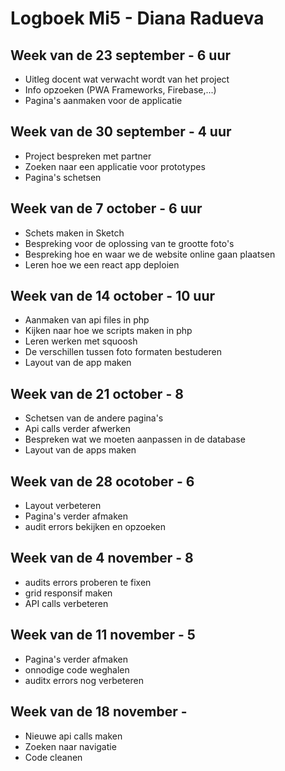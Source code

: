 # Logboek Mi5 - Diana Radueva

## Week van de 23 september - 6 uur
* Uitleg docent wat verwacht wordt van het project
* Info opzoeken (PWA Frameworks, Firebase,...)
* Pagina's aanmaken voor de applicatie

## Week van de 30 september - 4 uur
* Project bespreken met partner
* Zoeken naar een applicatie voor prototypes
* Pagina's schetsen

## Week van de 7 october - 6 uur
* Schets maken in Sketch
* Bespreking voor de oplossing van te grootte foto's
* Bespreking hoe en waar we de website online gaan plaatsen
* Leren hoe we een react app deploien

## Week van de 14 october - 10 uur
* Aanmaken van api files in php
* Kijken naar hoe we scripts maken in php
* Leren werken met squoosh 
* De verschillen tussen foto formaten bestuderen
* Layout van de app maken

## Week van de 21 october - 8
* Schetsen van de andere pagina's
* Api calls verder afwerken
* Bespreken wat we moeten aanpassen in de database
* Layout van de apps maken

## Week van de 28 ocotober - 6
* Layout verbeteren
* Pagina's verder afmaken
* audit errors bekijken en opzoeken 

## Week van de 4 november - 8
* audits errors proberen te fixen
* grid responsif maken
* API calls verbeteren

## Week van de 11 november - 5
* Pagina's verder afmaken
* onnodige code weghalen
* auditx errors nog verbeteren

## Week van de 18 november -
* Nieuwe api calls maken
* Zoeken naar navigatie
* Code cleanen
